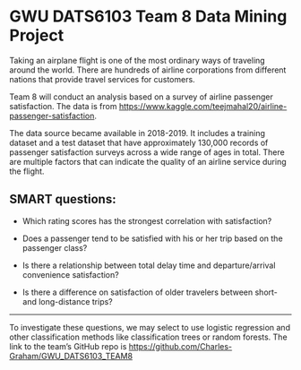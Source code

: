 # GWU DATS6103 Team 8 Data Mining Project

Taking an airplane flight is one of the most ordinary ways of traveling around the world. There are hundreds of airline corporations from different nations that provide travel services for customers. 

 

Team 8 will conduct an analysis based on a survey of airline passenger satisfaction. 
The data is from https://www.kaggle.com/teejmahal20/airline-passenger-satisfaction.

 

The data source became available in 2018-2019. It includes a training dataset and a test dataset that have approximately 130,000 records of passenger satisfaction surveys across a wide range of ages in total. There are multiple factors that can indicate the quality of an airline service during the flight. 

 

## SMART questions:

- Which rating scores has the strongest correlation with satisfaction?

- Does a passenger tend to be satisfied with his or her trip based on the passenger class? 

- Is there a relationship between total delay time and departure/arrival convenience satisfaction?

- Is there a difference on satisfaction of older travelers between short- and long-distance trips?

---------------------------

To investigate these questions, we may select to use logistic regression and other classification methods like classification trees or random forests. The link to the team’s GitHub repo is https://github.com/Charles-Graham/GWU_DATS6103_TEAM8
